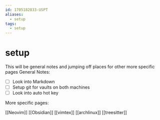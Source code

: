 ```yaml
---
id: 1705182833-USPT
aliases:
  - setup
tags:
  - setup
---
```


# setup

This will be general notes and jumping off places for other more specific pages
General Notes:
- [ ] Look into Markdown
- [ ] Setup git for vaults on both machines 
- [ ] Look into auto hot key

More specific pages:

[[Neovim]]
[[Obsidian]]
[[vimtex]]
[[archlinux]]
[[treesitter]]